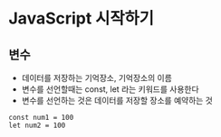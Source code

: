 # JavaScript 시작하기

## 변수

- 데이터를 저장하는 기억장소, 기억장소의 이름
- 변수를 선언할때는 const, let 라는 키워드를 사용한다
- 변수를 선언하는 것은 데이터를 저장할 장소를 예약하는 것

```
const num1 = 100
let num2 = 100
```
